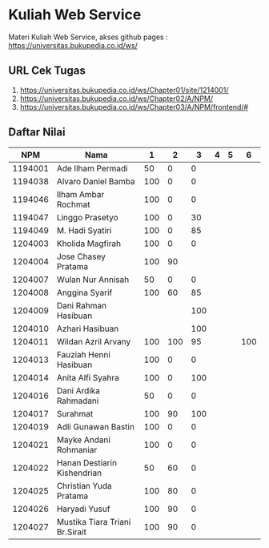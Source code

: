 # Kuliah Web Service
Materi Kuliah Web Service, akses github pages : https://universitas.bukupedia.co.id/ws/

## URL Cek Tugas

1. https://universitas.bukupedia.co.id/ws/Chapter01/site/1214001/
2. https://universitas.bukupedia.co.id/ws/Chapter02/A/NPM/
3. https://universitas.bukupedia.co.id/ws/Chapter03/A/NPM/frontend/#

## Daftar Nilai 

| NPM      | Nama | 1 | 2 | 3 | 4 | 5 | 6 |
| ----------- | ----------- | ----------- | ----------- | ----------- | ----------- | ----------- | ----------- |
| 1194001      | Ade Ilham Permadi | 50 | 0 | 0  |  |  | |
| 1194038   | Alvaro Daniel Bamba | 100 | 0 | 0 |  |  | |
| 1194046   | Ilham Ambar Rochmat | 100 | 0 | 0 |  |  |  |
| 1194047   | Linggo Prasetyo | 100 | 0 | 30 |  |  |  |
| 1194049   | M. Hadi Syatiri | 100 | 0 | 85 |  |  |  |
| 1204003   | Kholida Magfirah | 100 | 0 | 0 |  |  |  |
| 1204004   | Jose Chasey Pratama | 100 | 90 |  |  |  |  |
| 1204007   | Wulan Nur Annisah | 50 | 0 | 0 |  |  |  |
| 1204008   | Anggina Syarif | 100 | 60 | 85 |  |  |  |
| 1204009   | Dani Rahman Hasibuan |  |  | 100 |  |  |  |
| 1204010   | Azhari Hasibuan |  |  | 100 |  |  |  |
| 1204011   | Wildan Azril Arvany | 100 | 100 | 95 |  |  | 100 |
| 1204013   | Fauziah Henni Hasibuan | 100 | 0 | 0 |  |  |  |
| 1204014   | Anita Alfi Syahra | 100 | 0 | 100 |  |  |  |
| 1204016   | Dani Ardika Rahmadani | 50 | 0 | 0 |  |  |  |  |
| 1204017   | Surahmat | 100 | 90 | 100 |  |  |  |
| 1204019   | Adli Gunawan Bastin | 100 | 0 | 0 |  |  |  |
| 1204021   | Mayke Andani Rohmaniar | 100 | 0 | 0 |  |  |  |
| 1204022   | Hanan Destiarin Kishendrian | 50 | 60 | 0 |  |  |  |
| 1204025   | Christian Yuda Pratama | 100 | 80 | 0 |  |  |  |
| 1204026   | Haryadi Yusuf | 100 | 90 | 0 |  |  |  |
| 1204027   | Mustika Tiara Triani Br.Sirait | 100 | 90 | 0 |  |  |  |




